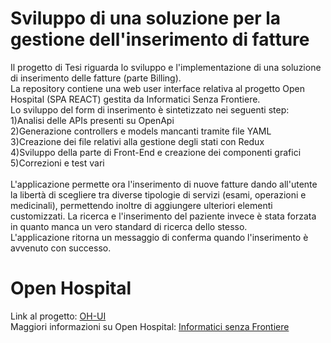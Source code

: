 # Sviluppo di una soluzione per la gestione dell'inserimento di fatture
Il progetto di Tesi riguarda lo sviluppo e l'implementazione di una soluzione di inserimento delle fatture (parte Billing).\
La repository contiene una web user interface relativa al progetto Open Hospital (SPA REACT) gestita da Informatici Senza Frontiere.\
Lo sviluppo del form di inserimento è sintetizzato nei seguenti step:\
1)Analisi delle APIs presenti su OpenApi\
2)Generazione controllers e models mancanti tramite file YAML\
3)Creazione dei file relativi alla gestione degli stati con Redux\
4)Sviluppo della parte di Front-End e creazione dei componenti grafici\
5)Correzioni e test vari\
\
L'applicazione permette ora l'inserimento di nuove fatture dando all'utente la libertà di scegliere tra diverse tipologie di servizi (esami, operazioni e medicinali), permettendo inoltre di aggiungere ulteriori elementi customizzati. La ricerca e l'inserimento del paziente invece è stata forzata in quanto manca un vero standard di ricerca dello stesso.\
L'applicazione ritorna un messaggio di conferma quando l'inserimento è avvenuto con successo.
# Open Hospital
Link al progetto: [OH-UI](https://github.com/informatici/openhospital-ui) \
Maggiori informazioni su Open Hospital: [Informatici senza Frontiere](https://www.informaticisenzafrontiere.org/progetti/open-hospital)
